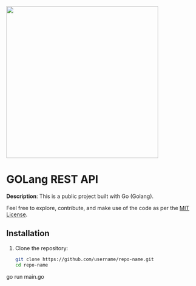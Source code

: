 <img src="https://blog.golang.org/go-brand/Go-Logo/PNG/Go-Logo_Blue.png" width="400" height="400">

# GOLang REST API

**Description**: This is a public project built with Go (Golang). 

Feel free to explore, contribute, and make use of the code as per the [MIT License](LICENSE).

## Installation

1. Clone the repository:

   ```bash
   git clone https://github.com/username/repo-name.git
   cd repo-name

go run main.go

